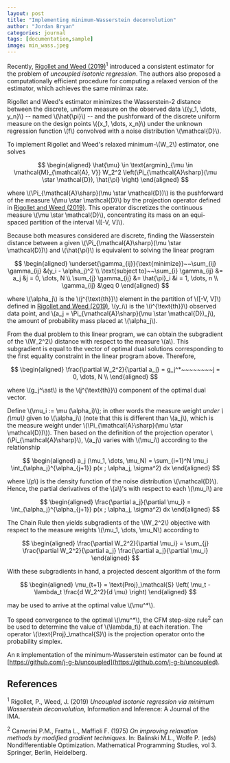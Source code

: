 ```yaml
---
layout: post
title: "Implementing minimum-Wasserstein deconvolution"
author: "Jordan Bryan"
categories: journal
tags: [documentation,sample]
image: min_wass.jpeg
---
```



Recently, [Rigollet and Weed (2019)](https://academic.oup.com/imaiai/advance-article/doi/10.1093/imaiai/iaz006/5425686)<sup>1</sup> introduced a consistent estimator for the problem of *uncoupled isotonic regression*. The authors also proposed a computationally efficient procedure for computing a relaxed version of the estimator, which achieves the same minimax rate.

Rigollet and Weed's estimator minimizes the Wasserstein-2 distance between the discrete, uniform measure on the observed data \\(\{y_1, \dots, y_n\}\\) -- named \\(\hat{\pi}\\) -- and the pushforward of the discrete uniform measure on the design points \\(\{x_1, \dots, x_n\}\\) under the unknown regression function \\(f\\) convolved with a noise distribution \\(\mathcal{D}\\).

To implement Rigollet and Weed's relaxed minimum-\\(W_2\\) estimator, one solves

$$
\begin{aligned}
\hat{\mu} \in \text{argmin}_{\mu \in \mathcal{M}_{\mathcal{A}, V}} W_2^2 \left(\Pi_{\mathcal{A}\sharp}(\mu \star \mathcal{D}), \hat{\pi} \right)
\end{aligned}
$$

where \\(\Pi_{\mathcal{A}\sharp}(\mu \star \mathcal{D})\\) is the pushforward of the measure \\(\mu \star \mathcal{D}\\) by the projection operator defined in [Rigollet and Weed (2019)](https://academic.oup.com/imaiai/advance-article/doi/10.1093/imaiai/iaz006/5425686). This operator discretizes the continuous measure \\(\mu \star \mathcal{D}\\), concentrating its mass on an equi-spaced partition of the interval \\([-V, V]\\).

Because both measures considered are discrete, finding the Wasserstein distance between a given \\(\Pi_{\mathcal{A}\sharp}(\mu \star \mathcal{D})\\) and \\(\hat{\pi}\\) is equivalent to solving the linear program

$$
\begin{aligned}
\underset{\gamma_{ij}}{\text{minimize}}~~\sum_{ij} \gamma_{ij} &(y_i - \alpha_j)^2 \\
\text{subject to}~~\sum_{i} \gamma_{ij} &= a_j &j = 0, \dots, N \\
\sum_{j} \gamma_{ij} &= \hat{\pi}_i &i = 1, \dots, n \\
\gamma_{ij} &\geq 0
\end{aligned}
$$

where \\(\alpha_j\\) is the \\(j^{\text{th}}\\) element in the partition of \\([-V, V]\\) defined in [Rigollet and Weed (2019)](https://academic.oup.com/imaiai/advance-article/doi/10.1093/imaiai/iaz006/5425686), \\(y_i\\) is the \\(i^{\text{th}}\\) observed data point, and \\(a_j = \Pi_{\mathcal{A}\sharp}(\mu \star \mathcal{D})_j\\), the amount of probability mass placed at \\(\alpha_j\\).

From the dual problem to this linear program, we can obtain the subgradient of the \\(W_2^2\\) distance with respect to the measure \\(a\\). This subgradient is equal to the vector of optimal dual solutions corresponding to the first equality constraint in the linear program above. Therefore,

$$
\begin{aligned}
\frac{\partial W_2^2}{\partial a_j} = g_j^*~~~~~~~~j = 0, \dots, N \\
\end{aligned}
$$

where \\(g_j^\ast\\) is the \\(j^{\text{th}}\\) component of the optimal dual vector. 

Define \\(\mu_i := \mu (\alpha_i)\\); in other words the measure weight *under \\(\mu\\)* given to \\(\alpha_i\\) (note that this is different than \\(a_j\\), which is the measure weight under \\(\Pi_{\mathcal{A}\sharp}(\mu \star \mathcal{D})\\)). Then based on the definition of the projection operator \\(\Pi_{\mathcal{A}\sharp}\\), \\(a_j\\) varies with \\(\mu_i\\) according to the relationship

$$
\begin{aligned}
a_j (\mu_1, \dots, \mu_N) = \sum_{i=1}^N \mu_i \int_{\alpha_j}^{\alpha_{j+1}} p(x ; \alpha_j, \sigma^2) dx
\end{aligned}
$$

where \\(p\\) is the density function of the noise distribution \\(\mathcal{D}\\). Hence, the partial derivatives of the \\(a\\)'s with respect to each \\(\mu_i\\) are

$$
\begin{aligned}
\frac{\partial a_j}{\partial \mu_i} = \int_{\alpha_j}^{\alpha_{j+1}} p(x ; \alpha_j, \sigma^2) dx
\end{aligned}
$$

The Chain Rule then yields subgradients of the \\(W_2^2\\) objective with respect to the measure weights \\(\mu_1, \dots, \mu_N\\) according to

$$
\begin{aligned}
\frac{\partial W_2^2}{\partial \mu_i} = \sum_{j} \frac{\partial W_2^2}{\partial a_j} \frac{\partial a_j}{\partial \mu_i}
\end{aligned}
$$

With these subgradients in hand, a projected descent algorithm of the form

$$
\begin{aligned}
\mu_{t+1} = \text{Proj}_\mathcal{S} \left( \mu_t - \lambda_t \frac{d W_2^2}{d \mu} \right)
\end{aligned}
$$

may be used to arrive at the optimal value \\(\mu^*\\).

To speed convergence to the optimal \\(\mu^*\\), the CFM step-size rule<sup>2</sup> can be used to determine the value of \\(\lambda_t\\) at each iteration. The operator \\(\text{Proj}_\mathcal{S}\\) is the projection operator onto the probability simplex.

An `R` implementation of the minimum-Wasserstein estimator can be found at [https://github.com/j-g-b/uncoupled](https://github.com/j-g-b/uncoupled).

## References

<sup>1</sup> Rigollet, P., Weed, J. (2019) *Uncoupled isotonic regression via minimum Wasserstein deconvolution*, Information and Inference: A Journal of the IMA.

<sup>2</sup> Camerini P.M., Fratta L., Maffioli F. (1975) *On improving relaxation methods by modified gradient techniques*. In: Balinski M.L., Wolfe P. (eds) Nondifferentiable Optimization. Mathematical Programming Studies, vol 3. Springer, Berlin, Heidelberg.
